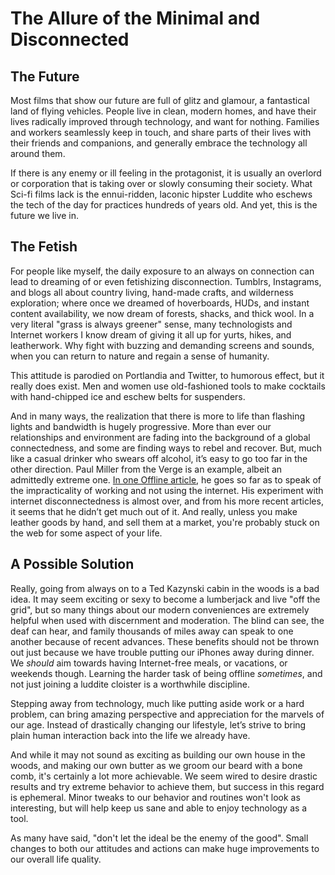 
# The Allure of the Minimal and Disconnected

## The Future

Most films that show our future are full of glitz and glamour, a fantastical land of flying vehicles. People live in clean, modern homes, and have their lives radically improved through technology, and want for nothing. Families and workers seamlessly keep in touch, and share parts of their lives with their friends and companions, and generally embrace the technology all around them.

If there is any enemy or ill feeling in the protagonist, it is usually an overlord or corporation that is taking over or slowly consuming their society. What Sci-fi films lack is the ennui-ridden, laconic hipster Luddite who eschews the tech of the day for practices hundreds of years old. And yet, this is the future we live in.

## The Fetish

For people like myself, the daily exposure to an always on connection can lead to dreaming of or even fetishizing disconnection. Tumblrs, Instagrams, and blogs all about country living, hand-made crafts, and wilderness exploration; where once we dreamed of hoverboards, HUDs, and instant content availability, we now dream of forests, shacks, and thick wool. In a very literal "grass is always greener" sense, many technologists and Internet workers I know dream of giving it all up for yurts, hikes, and leatherwork. Why fight with buzzing and demanding screens and sounds, when you can return to nature and regain a sense of humanity.

This attitude is parodied on Portlandia and Twitter, to humorous effect, but it really does exist. Men and women use old-fashioned tools to make cocktails with hand-chipped ice and eschew belts for suspenders.

And in many ways, the realization that there is more to life than flashing lights and bandwidth is hugely progressive. More than ever our relationships and environment are fading into the background of a global connectedness, and some are finding ways to rebel and recover. But, much like a casual drinker who swears off alcohol, it’s easy to go too far in the other direction. Paul Miller from the Verge is an example, albeit an admittedly extreme one. [In one Offline article](http://www.theverge.com/2012/8/13/3231386/offline-hows-it-going-paul-miller/in/2771566), he goes so far as to speak of the impracticality of working and not using the internet. His experiment with internet disconnectedness is almost over, and from his more recent articles, it seems that he didn’t get much out of it. And really, unless you make leather goods by hand, and sell them at a market, you're probably stuck on the web for some aspect of your life.

## A Possible Solution

Really, going from always on to a Ted Kazynski cabin in the woods is a bad idea. It may seem exciting or sexy to become a lumberjack and live "off the grid", but so many things about our modern conveniences are extremely helpful when used with discernment and moderation. The blind can see, the deaf can hear, and family thousands of miles away can speak to one another because of recent advances. These benefits should not be thrown out just because we have trouble putting our iPhones away during dinner. We *should* aim towards having Internet-free meals, or vacations, or weekends though. Learning the harder task of being offline *sometimes*, and not just joining a luddite cloister is a worthwhile discipline.

Stepping away from technology, much like putting aside work or a hard problem, can bring amazing perspective and appreciation for the marvels of our age. Instead of drastically changing our lifestyle, let’s strive to bring plain human interaction back into the life we already have.

And while it may not sound as exciting as building our own house in the woods, and making our own butter as we groom our beard with a bone comb, it's certainly a lot more achievable. We seem wired to desire drastic results and try extreme behavior to achieve them, but success in this regard is ephemeral. Minor tweaks to our behavior and routines won't look as interesting, but will help keep us sane and able to enjoy technology as a tool.

As many have said, "don't let the ideal be the enemy of the good". Small changes to both our attitudes and actions can make huge improvements to our overall life quality.
